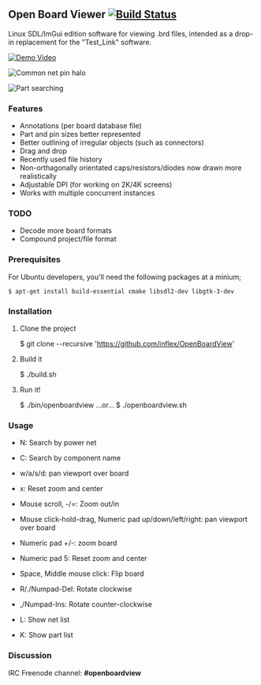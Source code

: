 ## Open Board Viewer [![Build Status](https://travis-ci.org/inflex/OpenBoardView.svg?branch=inflex-ui-features)](https://travis-ci.org/inflex/OpenBoardView)

Linux SDL/ImGui edition software for viewing .brd files, intended as a drop-in
replacement for the "Test_Link" software.


[![Demo Video](https://github.com/inflex/OpenBoardView/blob/inflex-ui-features/asset/screenshot.png)](https://www.youtube.com/watch?v=rObeatsf660)


![Common net pin halo](https://github.com/inflex/OpenBoardView/blob/inflex-ui-features/asset/screenshot-halo.png)

![Part searching](https://github.com/inflex/OpenBoardView/blob/inflex-ui-features/asset/screenshot-partsearch.png)


### Features

- Annotations (per board database file)
- Part and pin sizes better represented
- Better outlining of irregular objects (such as connectors)
- Drag and drop
- Recently used file history
- Non-orthagonally orientated caps/resistors/diodes now drawn more realistically
- Adjustable DPI (for working on 2K/4K screens)
- Works with multiple concurrent instances


### TODO

- Decode more board formats
- Compound project/file format


### Prerequisites

For Ubuntu developers, you'll need the following packages at a minium;

	$ apt-get install build-essential cmake libsdl2-dev libgtk-3-dev

### Installation

1. Clone the project

    $ git clone --recursive 'https://github.com/inflex/OpenBoardView'

2. Build it

    $ ./build.sh

3. Run it!

	$ ./bin/openboardview
	...or...
	$ ./openboardview.sh


### Usage

- N: Search by power net
- C: Search by component name

- w/a/s/d: pan viewport over board
- x: Reset zoom and center
- Mouse scroll, -/=: Zoom out/in
- Mouse click-hold-drag, Numeric pad up/down/left/right: pan viewport over board
- Numeric pad +/-: zoom board
- Numeric pad 5: Reset zoom and center
- Space, Middle mouse click: Flip board
- R/./Numpad-Del: Rotate clockwise
- ,/Numpad-Ins: Rotate counter-clockwise
- L: Show net list
- K: Show part list


### Discussion

IRC Freenode channel: **#openboardview**
